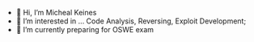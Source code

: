 - 👋 Hi, I’m Micheal Keines
- 👀 I’m interested in ... Code Analysis, Reversing, Exploit Development;
- 🌱 I’m currently preparing for OSWE exam

